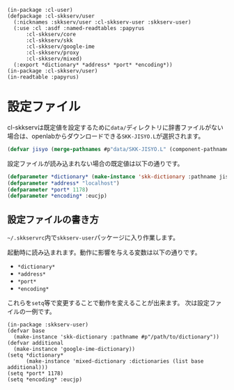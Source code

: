     (in-package :cl-user)
    (defpackage :cl-skkserv/user
      (:nicknames :skkserv/user :cl-skkserv-user :skkserv-user)
      (:use :cl :asdf :named-readtables :papyrus
		  :cl-skkserv/core
		  :cl-skkserv/skk
		  :cl-skkserv/google-ime
		  :cl-skkserv/proxy
		  :cl-skkserv/mixed)
      (:export *dictionary* *address* *port* *encoding*))
    (in-package :cl-skkserv/user)
    (in-readtable :papyrus)

# 設定ファイル

<!--
Copyright (C) 2017-2020 TANIGUCHI Masaya

This program is free software; you can redistribute it and/or modify
it under the terms of the GNU General Public License as published by
the Free Software Foundation; either version 3 of the License, or
(at your option) any later version.

This program is distributed in the hope that it will be useful,
but WITHOUT ANY WARRANTY; without even the implied warranty of
MERCHANTABILITY or FITNESS FOR A PARTICULAR PURPOSE.  See the
GNU General Public License for more details.

You should have received a copy of the GNU General Public License
along with this program; if not, write to the Free Software Foundation,
Inc., 51 Franklin Street, Fifth Floor, Boston, MA 02110-1301  USA
-->

cl-skkservは既定値を設定するために`data/`ディレクトリに辞書ファイルがない場合は、openlabからダウンロードできる`SKK-JISYO.L`が選択されます。

```lisp
(defvar jisyo (merge-pathnames #p"data/SKK-JISYO.L" (component-pathname (find-system :cl-skkserv))))
```

設定ファイルが読み込まれない場合の既定値は以下の通りです。

```lisp
(defparameter *dictionary* (make-instance 'skk-dictionary :pathname jisyo))
(defparameter *address* "localhost")
(defparameter *port* 1178)
(defparameter *encoding* :eucjp)
```

## 設定ファイルの書き方

`~/.skkservrc`内で`skkserv-user`パッケージに入り作業します。

起動時に読み込まれます。動作に影響を与える変数は以下の通りです。

- `*dictionary*`
- `*address*`
- `*port*`
- `*encoding*`

これらを`setq`等で変更することで動作を変えることが出来ます。
次は設定ファイルの一例です。


```
(in-package :skkserv-user)
(defvar base
  (make-instance 'skk-dictionary :pathname #p"/path/to/dictionary"))
(defvar additional
  (make-instance 'google-ime-dictionary))
(setq *dictionary*
      (make-instance 'mixed-dictionary :dictionaries (list base additional)))
(setq *port* 1178)
(setq *encoding* :eucjp)
```
